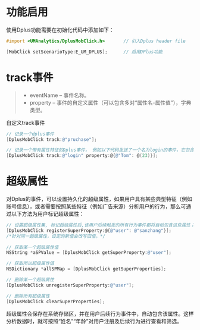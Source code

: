 



# 功能启用

使用Dplus功能需要在初始化代码中添加如下：

```objective-c
#import <UMAnalytics/DplusMobClick.h>		// 引入Dplus header file

[MobClick setScenarioType:E_UM_DPLUS];  	// 启用DPlus功能
```



# track事件

> - eventName – 事件名称。 
> - property – 事件的自定义属性（可以包含多对“属性名-属性值”），字典类型。

自定义track事件

```objective-c
// 记录一个dplus事件
[DplusMobClick track:@"pruchase"];

// 记录一个带有属性特征的Dplus事件， 例如以下代码发送了一个名为login的事件，它包含name和age两个自定义属性，其值分别为Tom和23。
[DplusMobClick track:@"login" property:@{@"Tom": @(23)}];
```





# 超级属性

对Dplus的事件，可以设置持久化的超级属性，如果用户具有某些典型特征（例如账号信息），或者需要按照某些特征（例如广告来源）分析用户的行为，那么可通过以下方法为用户标记超级属性：

```objective-c
// 设置超级属性集, 标记超级属性后,该用户后续触发的所有行为事件都将自动包含这些属性；且这些属性存入系统文件，APP重启后仍然存在。
[DplusMobClick registerSuperProperty:@{@"user": @"sanzhang"}];
/*针对同一超级属性，设定的新值会改写旧值。*/
  
// 获取某一个超级属性值
NSString *aSPValue = [DplusMobClick getSuperProperty:@"user"];

// 获取所以超级属性值
NSDictionary *allSPMap = [DplusMobClick getSuperProperties];

// 删除某一个超级属性
[DplusMobClick unregisterSuperProperty:@"user"];

// 删除所有超级属性
[DplusMobClick clearSuperProperties];
```

超级属性会保存在系统存储区，并在用户后续行为事件中，自动包含该属性。这样分析数据时，就可按照“姓名”“年龄”对用户注册及后续行为进行查看和筛选。

